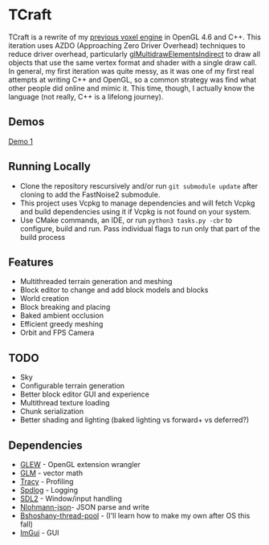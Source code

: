 # TCraft

TCraft is a rewrite of my
[previous voxel engine](https://github.com/tonadr1022/VoxelEngine3D) in OpenGL
4.6 and C++. This iteration uses AZDO (Approaching Zero Driver Overhead)
techniques to reduce driver overhead, particularly
[glMultidrawElementsIndirect](https://registry.khronos.org/OpenGL-Refpages/gl4/html/glMultiDrawElementsIndirect.xhtml)
to draw all objects that use the same vertex format and shader with a single
draw call. In general, my first iteration was quite messy, as it was one of my
first real attempts at writing C++ and OpenGL, so a common strategy was find
what other people did online and mimic it. This time, though, I actually know
the language (not really, C++ is a lifelong journey).

## Demos
[Demo 1](https://youtu.be/nuAlO2GmP_g)

## Running Locally

- Clone the repository rescursively and/or run `git submodule update` after
  cloning to add the FastNoise2 submodule.
- This project uses Vcpkg to manage dependencies and will fetch Vcpkg and build
  dependencies using it if Vcpkg is not found on your system.
- Use CMake commands, an IDE, or run `python3 tasks.py -cbr` to configure, build
  and run. Pass individual flags to run only that part of the build process

## Features

- Multithreaded terrain generation and meshing
- Block editor to change and add block models and blocks
- World creation
- Block breaking and placing
- Baked ambient occlusion
- Efficient greedy meshing
- Orbit and FPS Camera

## TODO

- Sky
- Configurable terrain generation
- Better block editor GUI and experience
- Multithread texture loading
- Chunk serialization
- Better shading and lighting (baked lighting vs forward+ vs deferred?)

## Dependencies

- [GLEW](https://github.com/nigels-com/glew) - OpenGL extension wrangler
- [GLM](https://github.com/g-truc/glm) - vector math
- [Tracy](https://github.com/wolfpld/tracy) - Profiling
- [Spdlog](https://github.com/gabime/spdlog) - Logging
- [SDL2](https://github.com/libsdl-org/SDL) - Window/input handling
- [Nlohmann-json](https://github.com/nlohmann/json)- JSON parse and write
- [Bshoshany-thread-pool](https://github.com/bshoshany/thread-pool) - (I'll
  learn how to make my own after OS this fall)
- [ImGui](https://github.com/ocornut/imgui) - GUI
